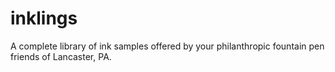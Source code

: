 # inklings
A complete library of ink samples offered by your philanthropic fountain pen friends of Lancaster, PA.
